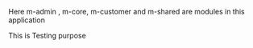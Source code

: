 Here
m-admin , m-core, m-customer and m-shared are modules in this application

This is Testing purpose
